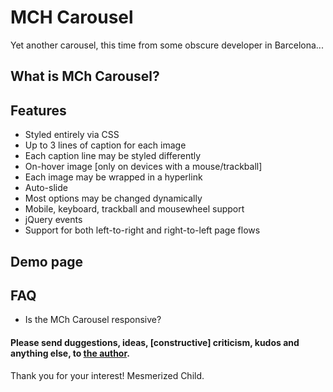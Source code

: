 # MCH Carousel

Yet another carousel, this time from some obscure developer in Barcelona...

## What is MCh Carousel?



## Features
* Styled entirely via CSS
* Up to 3 lines of caption for each image
* Each caption line may be styled differently
* On-hover image [only on devices with a mouse/trackball]
* Each image may be wrapped in a hyperlink
* Auto-slide
* Most options may be changed dynamically
* Mobile, keyboard, trackball and mousewheel support
* jQuery events
* Support for both left-to-right and right-to-left page flows


## Demo page

## FAQ
* Is the MCh Carousel responsive?

#### Please send duggestions, ideas, [constructive] criticism, kudos and anything else, to [the author](mailto:rg@mesmerizedchild.eu).

Thank you for your interest!
  Mesmerized Child.

